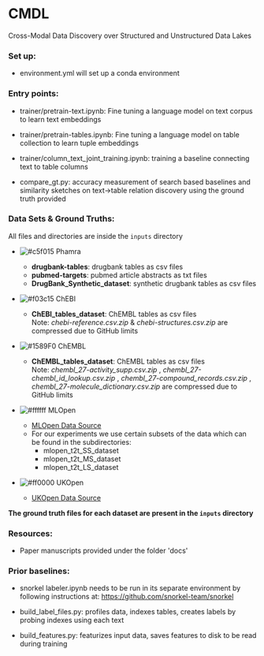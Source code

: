 # CMDL
Cross-Modal Data Discovery over Structured and Unstructured Data Lakes

### Set up:
- environment.yml will set up a conda environment

### Entry points:
- trainer/pretrain-text.ipynb: Fine tuning a language model on text corpus to learn text embeddings

- trainer/pretrain-tables.ipynb: Fine tuning a language model on table collection to learn tuple embeddings

- trainer/column_text_joint_training.ipynb: training a baseline connecting text to table columns

- compare_gt.py: accuracy measurement of search based baselines and similarity sketches on text->table relation discovery using the ground truth provided

### Data Sets & Ground Truths:
All files and directories are inside the `inputs` directory

- ![#c5f015](https://placehold.co/15x15/c5f015/c5f015.png) Phamra
    - **drugbank-tables**: drugbank tables as csv files
    - **pubmed-targets**: pubmed article abstracts as txt files
    - **DrugBank_Synthetic_dataset**: synthetic drugbank tables as csv files

- ![#f03c15](https://placehold.co/15x15/f03c15/f03c15.png) ChEBI
    - **ChEBI_tables_dataset**: ChEMBL tables as csv files         
    Note: _chebi-reference.csv.zip_ & _chebi-structures.csv.zip_ are compressed due to GitHub limits

- ![#1589F0](https://placehold.co/15x15/1589F0/1589F0.png) ChEMBL
    - **ChEMBL_tables_dataset**: ChEMBL tables as csv files   
    Note: _chembl_27-activity_supp.csv.zip_ , _chembl_27-chembl_id_lookup.csv.zip_ , _chembl_27-compound_records.csv.zip_ , _chembl_27-molecule_dictionary.csv.zip_ are compressed due to GitHub limits

- ![#ffffff](https://placehold.co/15x15/ffffff/ffffff.png) MLOpen
    - [MLOpen Data Source](https://upcommons.upc.edu/bitstream/handle/2117/343152/p184.pdf?sequence=1&isAllowed=y) 
    - For our experiments we use certain subsets of the data which can be found in the subdirectories:
        -   mlopen_t2t_SS_dataset
        -   mlopen_t2t_MS_dataset
        -   mlopen_t2t_LS_dataset
   
- ![#ff0000](https://placehold.co/15x15/ff0000/ff0000.png) UKOpen
    - [UKOpen Data Source](https://nkons.github.io/papers/290300a709.pdf)

**The ground truth files for each dataset are present in the `inputs` directory**

### Resources:
- Paper manuscripts provided under the folder 'docs'

### Prior baselines:
- snorkel labeler.ipynb needs to be run in its separate environment by following instructions at: https://github.com/snorkel-team/snorkel

- build_label_files.py: profiles data, indexes tables, creates labels by probing indexes using each text

- build_features.py: featurizes input data, saves features to disk to be read during training



